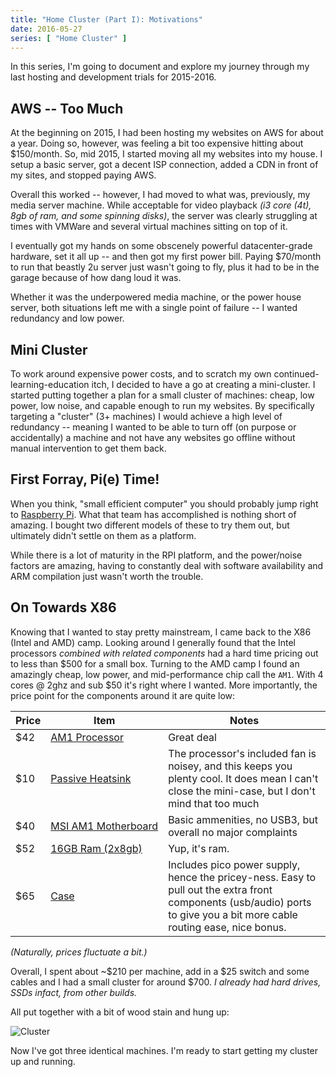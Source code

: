 ```yaml
---
title: "Home Cluster (Part I): Motivations"
date: 2016-05-27
series: [ "Home Cluster" ]
---
```


In this series, I'm going to document and explore my journey through my last hosting and development trials for 2015-2016.

## AWS -- Too Much

At the beginning on 2015, I had been hosting my websites on AWS for about a year. Doing so, however, was feeling a bit too expensive hitting about $150/month. So, mid 2015, I started moving all my websites into my house. I setup a basic server, got a decent ISP connection, added a CDN in front of my sites, and stopped paying AWS.

Overall this worked -- however, I had moved to what was, previously, my media server machine. While acceptable for video playback _(i3 core (4t), 8gb of ram, and some spinning disks)_, the server was clearly struggling at times with VMWare and several virtual machines sitting on top of it.

I eventually got my hands on some obscenely powerful datacenter-grade hardware, set it all up -- and then got my first power bill. Paying $70/month to run that beastly 2u server just wasn't going to fly, plus it had to be in the garage because of how dang loud it was.

Whether it was the underpowered media machine, or the power house server, both situations left me with a single point of failure -- I wanted redundancy and low power.

## Mini Cluster

To work around expensive power costs, and to scratch my own continued-learning-education itch, I decided to have a go at creating a mini-cluster. I started putting together a plan for a small cluster of machines: cheap, low power, low noise, and capable enough to run my websites. By specifically targeting a "cluster" (3+ machines) I would achieve a high level of redundancy -- meaning I wanted to be able to turn off (on purpose or accidentally) a machine and not have any websites go offline without manual intervention to get them back.

## First Forray, Pi(e) Time!

When you think, "small efficient computer" you should probably jump right to [Raspberry Pi](https://www.raspberrypi.org/). What that team has accomplished is nothing short of amazing. I bought two different models of these to try them out, but ultimately didn't settle on them as a platform.

While there is a lot of maturity in the RPI platform, and the power/noise factors are amazing, having to constantly deal with software availability and ARM compilation just wasn't worth the trouble.

## On Towards X86

Knowing that I wanted to stay pretty mainstream, I came back to the X86 (Intel and AMD) camp. Looking around I generally found that the Intel processors *combined with related components* had a hard time pricing out to less than $500 for a small box. Turning to the AMD camp I found an amazingly cheap, low power, and mid-performance chip call the `AM1`. With 4 cores @ 2ghz and sub $50 it's right where I wanted. More importantly, the price point for the components around it are quite low:

Price | Item | Notes
--- | --- | ---
$42 | [AM1&nbsp;Processor](http://www.amazon.com/AMD-AD5350JAHMBOX-Quad-core-Desktop-Processor/dp/B00IOMFAQ0) | Great deal
$10 | [Passive&nbsp;Heatsink](http://www.amazon.com/Arctic-Alpine-Passive-Cooling-ACALP00005A/dp/B00U8PUNH2) | The processor's included fan is noisey, and this keeps you plenty cool. It does mean I can't close the mini-case, but I don't mind that too much
$40 | [MSI&nbsp;AM1&nbsp;Motherboard](http://www.amazon.com/MSI-AM1I-Mini-ITX-AMD-Motherboard/dp/B00K4DUY86) | Basic ammenities, no USB3, but overall no major complaints
$52 | [16GB Ram (2x8gb)](http://www.amazon.com/Crucial-Ballistix-PC3-12800-240-Pin-BLS2KIT8G3D1609DS1S00/dp/B006YG9EEW) | Yup, it's ram.
$65 | [Case](http://www.amazon.com/Antec-ISK110-VESA-Mini-ITX-Case/dp/B0064LWISQ) | Includes pico power supply, hence the pricey-ness. Easy to pull out the extra front components (usb/audio) ports to give you a bit more cable routing ease, nice bonus.

_(Naturally, prices fluctuate a bit.)_

Overall, I spent about ~$210 per machine, add in a $25 switch and some cables and I had a small cluster for around $700. _I already had hard drives, SSDs infact, from other builds._

All put together with a bit of wood stain and hung up:

![Cluster](/img/cluster.jpg)

Now I've got three identical machines. I'm ready to start getting my cluster up and running.
